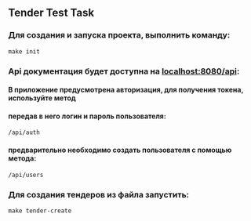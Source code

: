 ## Tender Test Task


### Для создания и запуска проекта, выполнить команду:
``` make init ```

### Api документация будет доступна на [localhost:8080/api](http://localhost:8080/api):

#### В приложение предусмотрена авторизация, для получения токена, используйте метод
#### передав в него логин и пароль пользователя:

``` /api/auth ```

#### предварительно необходимо создать пользователя с помощью метода:
``` /api/users ```


### Для создания тендеров из файла запустить:
``` make tender-create ```